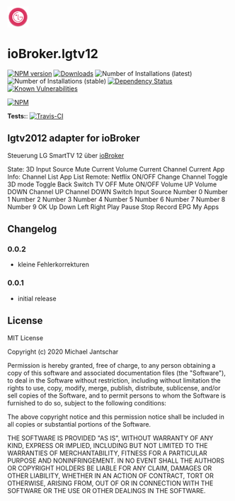 ![Logo](admin/lgtv2012.png)
# ioBroker.lgtv12

[![NPM version](http://img.shields.io/npm/v/iobroker.lgtv12.svg)](https://www.npmjs.com/package/iobroker.lgtv12)
[![Downloads](https://img.shields.io/npm/dm/iobroker.lgtv12.svg)](https://www.npmjs.com/package/iobroker.lgtv12)
![Number of Installations (latest)](http://iobroker.live/badges/lgtv12-installed.svg)
![Number of Installations (stable)](http://iobroker.live/badges/lgtv12-stable.svg)
[![Dependency Status](https://img.shields.io/david/mijado/iobroker.lgtv12.svg)](https://david-dm.org/mijado/iobroker.lgtv12)
[![Known Vulnerabilities](https://snyk.io/test/github/mijado/ioBroker.lgtv12/badge.svg)](https://snyk.io/test/github/mijado/ioBroker.lgtv12)

[![NPM](https://nodei.co/npm/iobroker.lgtv2012.png?downloads=true)](https://nodei.co/npm/iobroker.lgtv12/)

**Tests:**: [![Travis-CI](http://img.shields.io/travis/mijado/ioBroker.lgtv12/master.svg)](https://travis-ci.org/mijado/ioBroker.lgtv12)

## lgtv2012 adapter for ioBroker

Steuerung LG SmartTV 12 über [ioBroker](https://www.iobroker.net)

State:
        3D
        Input Source
        Mute
        Current Volume
        Current Channel
        Current App	
Info:
        Channel List
        App List
Remote:
        Netflix ON/OFF
        Change Channel
        Toggle 3D mode
        Toggle Back
        Switch TV OFF
        Mute ON/OFF
        Volume UP
        Volume DOWN
        Channel UP
        Channel DOWN
        Switch Input Source
        Number 0
        Number 1
        Number 2
        Number 3
        Number 4
        Number 5
        Number 6
        Number 7
        Number 8
        Number 9
        OK
        Up
        Down
        Left
        Right
        Play
        Pause
        Stop
        Record
        EPG
        My Apps


## Changelog

### 0.0.2
* kleine Fehlerkorrekturen

### 0.0.1
* initial release

## License
MIT License

Copyright (c) 2020 Michael Jantschar

Permission is hereby granted, free of charge, to any person obtaining a copy
of this software and associated documentation files (the "Software"), to deal
in the Software without restriction, including without limitation the rights
to use, copy, modify, merge, publish, distribute, sublicense, and/or sell
copies of the Software, and to permit persons to whom the Software is
furnished to do so, subject to the following conditions:

The above copyright notice and this permission notice shall be included in all
copies or substantial portions of the Software.

THE SOFTWARE IS PROVIDED "AS IS", WITHOUT WARRANTY OF ANY KIND, EXPRESS OR
IMPLIED, INCLUDING BUT NOT LIMITED TO THE WARRANTIES OF MERCHANTABILITY,
FITNESS FOR A PARTICULAR PURPOSE AND NONINFRINGEMENT. IN NO EVENT SHALL THE
AUTHORS OR COPYRIGHT HOLDERS BE LIABLE FOR ANY CLAIM, DAMAGES OR OTHER
LIABILITY, WHETHER IN AN ACTION OF CONTRACT, TORT OR OTHERWISE, ARISING FROM,
OUT OF OR IN CONNECTION WITH THE SOFTWARE OR THE USE OR OTHER DEALINGS IN THE
SOFTWARE.
